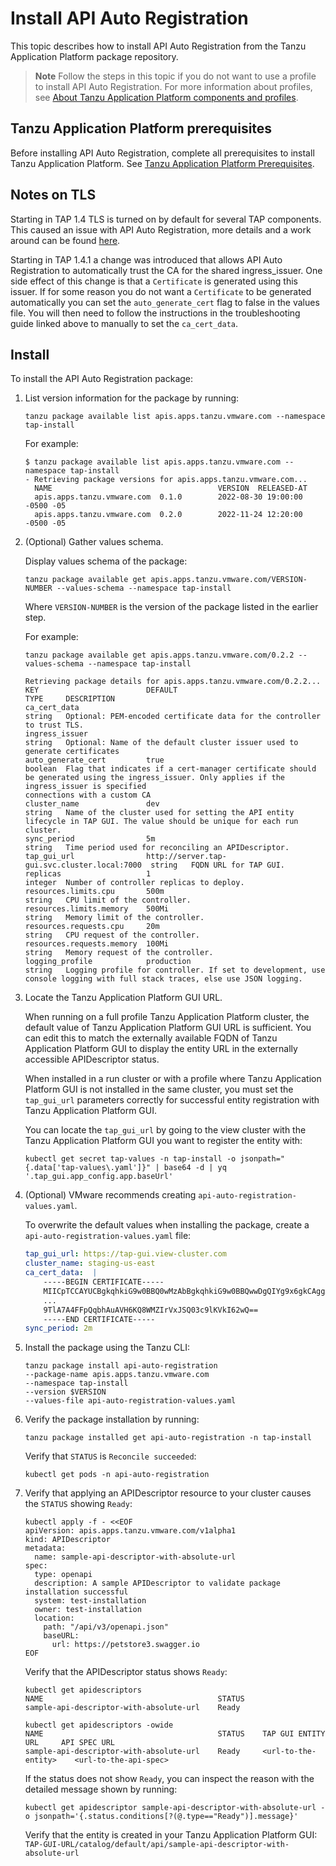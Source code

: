 # Install API Auto Registration

This topic describes how to install API Auto Registration from the Tanzu Application Platform package repository.

> **Note** Follow the steps in this topic if you do not want to use a profile to install API Auto Registration. For more information about profiles, see [About Tanzu Application Platform components and profiles](../about-package-profiles.hbs.md).

## <a id='prereqs'></a>Tanzu Application Platform prerequisites

Before installing API Auto Registration, complete all prerequisites to install Tanzu Application Platform.
See [Tanzu Application Platform Prerequisites](../prerequisites.md).

## <a id='prereqs'></a>Notes on TLS
Starting in TAP 1.4 TLS is turned on by default for several TAP components. This caused an issue with API Auto Registration, more details and a work around can be found [here](../api-auto-registration/troubleshooting.hbs.md). 

Starting in TAP 1.4.1 a change was introduced that allows API Auto Registration to automatically trust the CA for the shared ingress_issuer. One side effect of this change is that a `Certificate` is generated using this issuer. If for some reason you do not want a `Certificate` to be generated automatically you can set the `auto_generate_cert` flag to false in the values file. You will then need to follow the instructions in the troubleshooting guide linked above to manually to set the `ca_cert_data`.

## <a id='install'></a>Install

To install the API Auto Registration package:

1. List version information for the package by running:

    ```console
    tanzu package available list apis.apps.tanzu.vmware.com --namespace tap-install
    ```

    For example:

    ```console
    $ tanzu package available list apis.apps.tanzu.vmware.com --namespace tap-install
    - Retrieving package versions for apis.apps.tanzu.vmware.com...
      NAME                                     VERSION  RELEASED-AT
      apis.apps.tanzu.vmware.com  0.1.0        2022-08-30 19:00:00 -0500 -05
      apis.apps.tanzu.vmware.com  0.2.0        2022-11-24 12:20:00 -0500 -05
    ```

1. (Optional) Gather values schema.

    Display values schema of the package:

    ```console
    tanzu package available get apis.apps.tanzu.vmware.com/VERSION-NUMBER --values-schema --namespace tap-install
    ```

    Where `VERSION-NUMBER` is the version of the package listed in the earlier step.

    For example:

    ```console
    tanzu package available get apis.apps.tanzu.vmware.com/0.2.2 --values-schema --namespace tap-install

    Retrieving package details for apis.apps.tanzu.vmware.com/0.2.2...
    KEY                        DEFAULT                                       TYPE     DESCRIPTION
    ca_cert_data                                                             string   Optional: PEM-encoded certificate data for the controller to trust TLS. 
    ingress_issuer                                                           string   Optional: Name of the default cluster issuer used to generate certificates
    auto_generate_cert         true                                          boolean  Flag that indicates if a cert-manager certificate should be generated using the ingress_issuer. Only applies if the ingress_issuer is specified      
    connections with a custom CA
    cluster_name               dev                                           string   Name of the cluster used for setting the API entity lifecycle in TAP GUI. The value should be unique for each run cluster.
    sync_period                5m                                            string   Time period used for reconciling an APIDescriptor.
    tap_gui_url                http://server.tap-gui.svc.cluster.local:7000  string   FQDN URL for TAP GUI.
    replicas                   1                                             integer  Number of controller replicas to deploy.
    resources.limits.cpu       500m                                          string   CPU limit of the controller.
    resources.limits.memory    500Mi                                         string   Memory limit of the controller.
    resources.requests.cpu     20m                                           string   CPU request of the controller.
    resources.requests.memory  100Mi                                         string   Memory request of the controller.
    logging_profile            production                                    string   Logging profile for controller. If set to development, use console logging with full stack traces, else use JSON logging.
    ```

2. Locate the Tanzu Application Platform GUI URL.

    When running on a full profile Tanzu Application Platform cluster, the default value of Tanzu Application Platform GUI URL is sufficient. You can edit this to match the externally available FQDN of Tanzu Application Platform GUI to display the entity URL in the externally accessible APIDescriptor status.

    When installed in a run cluster or with a profile where Tanzu Application Platform GUI is not installed in the same cluster, you must set the `tap_gui_url` parameters correctly for successful entity registration with Tanzu Application Platform GUI.

    You can locate the `tap_gui_url` by going to the view cluster with the Tanzu Application Platform GUI you want to register the entity with:

    ```console
    kubectl get secret tap-values -n tap-install -o jsonpath="{.data['tap-values\.yaml']}" | base64 -d | yq '.tap_gui.app_config.app.baseUrl'
    ```

3. (Optional) VMware recommends creating `api-auto-registration-values.yaml`.

    To overwrite the default values when installing the package, create a `api-auto-registration-values.yaml` file:

    ```yaml
    tap_gui_url: https://tap-gui.view-cluster.com
    cluster_name: staging-us-east
    ca_cert_data:  |
        -----BEGIN CERTIFICATE-----
        MIICpTCCAYUCBgkqhkiG9w0BBQ0wMzAbBgkqhkiG9w0BBQwwDgQIYg9x6gkCAggA
        ...
        9TlA7A4FFpQqbhAuAVH6KQ8WMZIrVxJSQ03c9lKVkI62wQ==
        -----END CERTIFICATE-----
    sync_period: 2m
    ```

4. Install the package using the Tanzu CLI:

    ```console
    tanzu package install api-auto-registration
    --package-name apis.apps.tanzu.vmware.com
    --namespace tap-install
    --version $VERSION
    --values-file api-auto-registration-values.yaml
    ```

5. Verify the package installation by running:

    ```console
    tanzu package installed get api-auto-registration -n tap-install
    ```

    Verify that `STATUS` is `Reconcile succeeded`:

    ```console
    kubectl get pods -n api-auto-registration
    ```

6. Verify that applying an APIDescriptor resource to your cluster causes the `STATUS` showing `Ready`:

    ```console
    kubectl apply -f - <<EOF
    apiVersion: apis.apps.tanzu.vmware.com/v1alpha1
    kind: APIDescriptor
    metadata:
      name: sample-api-descriptor-with-absolute-url
    spec:
      type: openapi
      description: A sample APIDescriptor to validate package installation successful
      system: test-installation
      owner: test-installation
      location:
        path: "/api/v3/openapi.json"
        baseURL:
          url: https://petstore3.swagger.io
    EOF
    ```

    Verify that the APIDescriptor status shows `Ready`:

    ```console
    kubectl get apidescriptors
    NAME                                       STATUS
    sample-api-descriptor-with-absolute-url    Ready

    kubectl get apidescriptors -owide
    NAME                                       STATUS    TAP GUI ENTITY URL     API SPEC URL
    sample-api-descriptor-with-absolute-url    Ready     <url-to-the-entity>    <url-to-the-api-spec>
    ```

    If the status does not show `Ready`, you can inspect the reason with the detailed message shown by running:

    ```console
    kubectl get apidescriptor sample-api-descriptor-with-absolute-url -o jsonpath='{.status.conditions[?(@.type=="Ready")].message}'
    ```

    Verify that the entity is created in your Tanzu Application Platform GUI:
    `TAP-GUI-URL/catalog/default/api/sample-api-descriptor-with-absolute-url`
